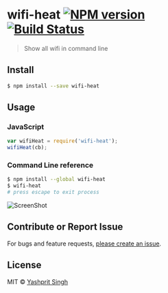 # wifi-heat [![NPM version][npm-image]][npm-url] [![Build Status][travis-image]][travis-url]

> Show all wifi in command line


## Install

```sh
$ npm install --save wifi-heat
```

## Usage

### JavaScript

```js
var wifiHeat = require('wifi-heat');
wifiHeat(cb);
```

### Command Line reference

```sh
$ npm install --global wifi-heat
$ wifi-heat
# press escape to exit process
```

![ScreenShot](https://raw.github.com/yashprit/wifi-heat/master/screen_shot.png)

## Contribute or Report Issue
For bugs and feature requests, [please create an issue][issue-url].

## License

MIT © [Yashprit Singh](http://yashprit.com)

[issue-url]: https://github.com/yashprit/wifi-heat/issues
[npm-url]: https://npmjs.org/package/wifi-heat
[npm-image]: https://badge.fury.io/js/wifi-heat.svg
[travis-url]: https://travis-ci.org/yashprit/wifi-heat
[travis-image]: https://travis-ci.org/yashprit/wifi-heat.svg?branch=master
